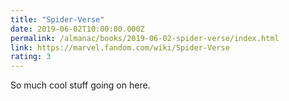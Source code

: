 ```yaml
---
title: "Spider-Verse"
date: 2019-06-02T10:00:00.000Z
permalink: /almanac/books/2019-06-02-spider-verse/index.html
link: https://marvel.fandom.com/wiki/Spider-Verse
rating: 3
---
```


So much cool stuff going on here.